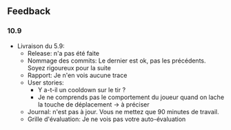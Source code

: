## Feedback 

### 10.9

- Livraison du 5.9:
    - Release: n'a pas été faite
    - Nommage des commits: Le dernier est ok, pas les précédents. Soyez rigoureux pour la suite
    - Rapport: Je n'en vois aucune trace
    - User stories: 
        - Y a-t-il un cooldown sur le tir ?
        - Je ne comprends pas le comportement du joueur quand on lache la touche de déplacement -> à préciser
    - Journal: n'est pas à jour. Vous ne mettez que 90 minutes de travail.
    - Grille d'évaluation: Je ne vois pas votre auto-évaluation

